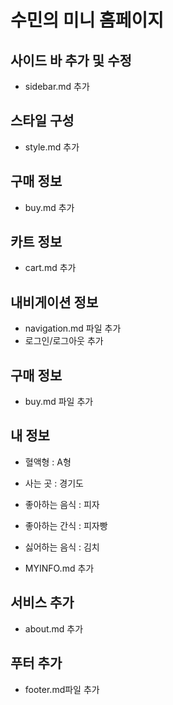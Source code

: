 # 수민의 미니 홈페이지

## 사이드 바 추가 및 수정
- sidebar.md 추가
## 스타일 구성
- style.md 추가

## 구매 정보
- buy.md 추가

## 카트 정보
- cart.md 추가

## 내비게이션 정보
- navigation.md 파일 추가
- 로그인/로그아웃 추가

## 구매 정보 
- buy.md 파일 추가

## 내 정보
- 혈액형 : A형
- 사는 곳 : 경기도
- 좋아하는 음식 : 피자
- 좋아하는 간식 : 피자빵
- 싫어하는 음식 : 김치

- MYINFO.md 추가

## 서비스 추가
- about.md 추가

## 푸터 추가
- footer.md파일 추가